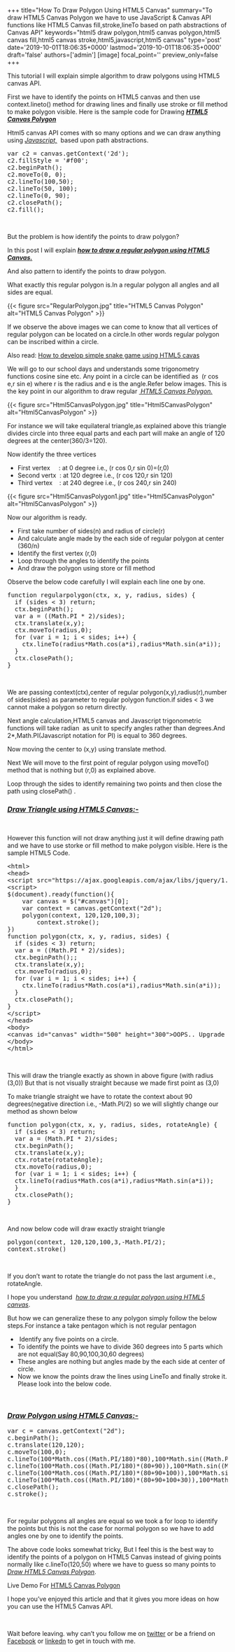 +++
title="How To Draw Polygon Using HTML5 Canvas"
summary="To draw HTML5 Canvas Polygon we have to use JavaScript & Canvas API functions like HTML5 Canvas fill,stroke,lineTo based on path abstractions of Canvas API"
keywords="html5 draw polygon,html5 canvas polygon,html5 canvas fill,html5 canvas stroke,html5,javascript,html5 canvas"
type='post'
date='2019-10-01T18:06:35+0000'
lastmod='2019-10-01T18:06:35+0000'
draft='false'
authors=['admin']
[image]
focal_point=''
preview_only=false
+++

This tutorial I will explain simple algorithm to draw polygons using HTML5 canvas API.

First we have to identify the points on HTML5 canvas and then use context.lineto() method for drawing lines and finally use stroke or fill method to make polygon visible. Here is the sample code for Drawing <strong><span style="text-decoration: underline;"><em>HTML5 Canvas Polygon</em></span></strong>

Html5 canvas API comes with so many options and we can draw anything using <span style="text-decoration: underline;"><em>Javascript,</em></span><em>&nbsp;</em> based upon path abstractions.

<pre>var c2 = canvas.getContext('2d');
c2.fillStyle = '#f00';
c2.beginPath();
c2.moveTo(0, 0);
c2.lineTo(100,50);
c2.lineTo(50, 100);
c2.lineTo(0, 90);
c2.closePath();
c2.fill();</pre>

&nbsp;

But the problem is how identify the points to draw polygon?

In this post I will explain <em><strong><span style="text-decoration: underline;">how to draw a regular polygon using HTML5 Canvas.</span>&nbsp;</strong></em><em><br>
</em>

And also pattern to identify the points to draw polygon.

What exactly this regular polygon is.In a regular polygon all angles and all sides are equal.

{{< figure src="RegularPolygon.jpg" title="HTML5 Canvas Polygon" alt="HTML5 Canvas Polygon" >}}

If we observe the above images we can come to know that all vertices of regular polygon can be located on a circle.In other words regular polygon can be inscribed within a circle.

Also read: <a title="Html5 canvas example" href="https://www.arungudelli.com/html5/html5-canvas-example/" target="_blank" rel="noopener">How to develop simple snake game using HTML5 cavas</a>

We will go to our school days and understands some trigonometry functions cosine sine etc. Any point in a circle can be identified as &nbsp;(r cos e,r sin e) where r is the radius and e is the angle.Refer below images. This is the key point in our algorithm to draw regular <em><span style="text-decoration: underline;">&nbsp;HTML5 Canvas Polygon.</span></em>

{{< figure src="Html5CanvasPolygon.jpg" title="Html5CanvasPolygon" alt="Html5CanvasPolygon" >}}

For instance we will take equilateral&nbsp;triangle,as explained above this triangle divides circle into three equal parts and each part will make an angle of 120 degrees at the center(360/3=120).

Now identify the three vertices

<ul><li>First vertex &nbsp; &nbsp; : at 0 degree i.e., (r cos 0,r sin 0)=(r,0)</li><li>Second vertx &nbsp;: at 120 degree i.e., (r cos 120,r sin 120)</li><li>Third vertex &nbsp; &nbsp;: at 240 degree i.e., (r cos 240,r sin 240)</li></ul>

{{< figure src="Html5CanvasPolygon1.jpg" title="Html5CanvasPolygon" alt="Html5CanvasPolygon" >}}

Now our algorithm is ready.

<ul><li>First take number of sides(n) and radius of circle(r)</li><li>And calculate angle made by the each side of regular polygon at center (360/n)</li><li>Identify the first vertex (r,0)</li><li>Loop through the angles to identify the points</li><li>And draw the polygon using store or fill method</li></ul>

Observe the below code carefully I will explain each line one by one.

<pre>function regularpolygon(ctx, x, y, radius, sides) {
  if (sides &lt; 3) return;
  ctx.beginPath();
  var a = ((Math.PI * 2)/sides);
  ctx.translate(x,y);
  ctx.moveTo(radius,0);
  for (var i = 1; i &lt; sides; i++) {
    ctx.lineTo(radius*Math.cos(a*i),radius*Math.sin(a*i));
  }
  ctx.closePath();
}</pre>

&nbsp;

We are passing context(ctx),center of regular polygon(x,y),radius(r),number of sides(sides) as parameter to regular polygon function.if sides &lt; 3 we cannot make a polygon so return directly.

Next angle calculation,HTML5 canvas and Javascript&nbsp;trigonometric functions will take radian &nbsp;as unit to specify angles rather than degrees.And 2*,Math.PI(Javascript notation for PI) is equal to 360 degrees.

Now moving the center to (x,y) using translate method.

Next We will move to the first point of regular polygon using moveTo() method that is nothing but (r,0) as explained above.

Loop through the sides to identify remaining two points and then close the path using closePath() .

### <strong><em><span style="text-decoration: underline;">Draw Triangle using HTML5 Canvas:-</span></em></strong>

&nbsp;

However this function will not draw anything just it will define drawing path and we have to use storke or fill method to make polygon visible. Here is the sample HTML5 Code.

<pre>&lt;html&gt;
&lt;head&gt;
&lt;script src="https://ajax.googleapis.com/ajax/libs/jquery/1.7.1/jquery.min.js" type="text/javascript"&gt;&lt;/script&gt;
&lt;script&gt;
$(document).ready(function(){
	var canvas = $("#canvas")[0];
	var context = canvas.getContext("2d");
	polygon(context, 120,120,100,3);
        context.stroke();
})
function polygon(ctx, x, y, radius, sides) {
  if (sides &lt; 3) return;
  var a = ((Math.PI * 2)/sides);
  ctx.beginPath();;
  ctx.translate(x,y);
  ctx.moveTo(radius,0);
  for (var i = 1; i &lt; sides; i++) {
    ctx.lineTo(radius*Math.cos(a*i),radius*Math.sin(a*i));
  }
  ctx.closePath();
}
&lt;/script&gt;
&lt;/head&gt;
&lt;body&gt;
&lt;canvas id="canvas" width="500" height="300"&gt;OOPS.. Upgrade your Browser&lt;/canvas&gt;
&lt;/body&gt;
&lt;/html&gt;</pre>

&nbsp;

This will draw the triangle exactly as shown in above figure (with radius (3,0)) But that is not visually straight because we made first point as (3,0)

To make triangle straight we have to rotate the context about 90 degrees(negative direction i.e., -Math.PI/2) so we will slightly change our method as shown below

<pre>function polygon(ctx, x, y, radius, sides, rotateAngle) {
  if (sides &lt; 3) return;
  var a = (Math.PI * 2)/sides;
  ctx.beginPath();
  ctx.translate(x,y);
  ctx.rotate(rotateAngle);
  ctx.moveTo(radius,0);
  for (var i = 1; i &lt; sides; i++) {
  ctx.lineTo(radius*Math.cos(a*i),radius*Math.sin(a*i));
  }
  ctx.closePath();
}</pre>

&nbsp;

And now below code will draw exactly straight triangle

<pre>polygon(context, 120,120,100,3,-Math.PI/2);
context.stroke()</pre>

&nbsp;

If you don’t want to rotate the triangle do not pass the last argument i.e., rotateAngle.

I hope you understand &nbsp;<em><span style="text-decoration: underline;">how to draw a regular polygon using HTML5 canvas</span></em>.

But how we can generalize these to any polygon simply follow the below steps.For instance a take pentagon which is not regular pentagon

<ul><li>&nbsp;Identify any five points on a circle.</li><li>To identify the points we have to divide 360 degrees into 5 parts which are not equal(Say 80,90,100,30,60 degrees)</li><li>These angles are nothing but angles made by the each side at center of circle.</li><li>Now we know the points draw the lines using LineTo and finally stroke it. Please look into the below code.</li></ul>

&nbsp;

### <strong><span style="text-decoration: underline;"><em>Draw Polygon using HTML5 Canvas:-</em></span></strong>

<pre>var c = canvas.getContext("2d");
c.beginPath();    
c.translate(120,120);
c.moveTo(100,0);
c.lineTo(100*Math.cos((Math.PI/180)*80),100*Math.sin((Math.PI/180)*80));
c.lineTo(100*Math.cos((Math.PI/180)*(80+90)),100*Math.sin((Math.PI/180)*(80+90)));
c.lineTo(100*Math.cos((Math.PI/180)*(80+90+100)),100*Math.sin((Math.PI/180)*(80+90+100)));
c.lineTo(100*Math.cos((Math.PI/180)*(80+90+100+30)),100*Math.sin((Math.PI/180)*(80+90+100+30)));
c.closePath();
c.stroke();</pre>

&nbsp;

For regular polygons all angles are equal so we took a for loop to identify the points but this is not the case for normal polygon so we have to add angles one by one to identify the points.

The above code looks somewhat tricky, But I feel this is the best way to identify the points of a polygon on HTML5 Canvas instead of giving points normally like c.lineTo(120,50) where we have to guess so many points to <span style="text-decoration: underline;"><em>Draw HTML5 Canvas Polygon</em></span>.

Live Demo For <a title="Html5 canvas polygon" href="https://www.arungudelli.com/Tools/HTML5/DrawHTML5CanvasPolygon.html" target="_blank" rel="noopener">HTML5 Canvas Polygon</a>

I hope you’ve enjoyed this article and that it gives you more ideas on how you can use the HTML5 Canvas API.

&nbsp;

Wait before leaving.
why can’t you follow me on <a href="https://twitter.com/arungudelli" target="_blank" rel="noopener">twitter</a> or be a friend on <a href="https://www.facebook.com/gudelliArun" target="_blank" rel="noopener">Facebook</a> or  <a href="https://www.linkedin.com/in/arungudelli/" target="_blank" rel="noopener">linkedn</a> to get in touch with me.







